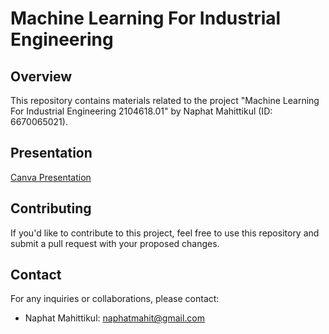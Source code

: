 # Machine Learning For Industrial Engineering

## Overview
This repository contains materials related to the project "Machine Learning For Industrial Engineering 2104618.01" by Naphat Mahittikul (ID: 6670065021).
## Presentation
[Canva Presentation](https://www.canva.com/design/DAGD33yMn9I/A82w9nNbeU_G5L-Z4dZGpw/edit?utm_content=DAGD33yMn9I&utm_campaign=designshare&utm_medium=link2&utm_source=sharebutton)

## Contributing
If you'd like to contribute to this project, feel free to use this repository and submit a pull request with your proposed changes.

## Contact
For any inquiries or collaborations, please contact:
- Naphat Mahittikul: [naphatmahit@gmail.com](mailto:naphatmahit@gmail.com)
